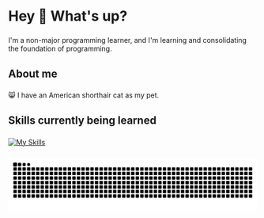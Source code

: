 <h1 align="left">Hey 👋 What's up?</h1>

###

I'm a non-major programming learner, and I'm learning and consolidating the foundation of programming.

###

<h2 align="left">About me</h2>

###

:smile_cat: I have an American shorthair cat as my pet.

###

<h2 align="left">Skills currently being learned</h2>

###

[![My Skills](https://skillicons.dev/icons?i=linux,rust,go,solidity,typescript,bash,git,postgres,mysql,redis,mongo,docker,kubernetes,prometheus,grafana)](https://skillicons.dev)

###

<img src="https://raw.githubusercontent.com/dirname/dirname/output/snake.svg" alt="Snake animation" />

###